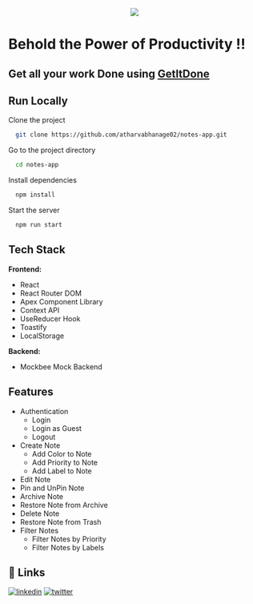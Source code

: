<p align="center">
  <img src="https://user-images.githubusercontent.com/90499683/178785515-54039652-647f-41a4-953e-e2e6babcc9d8.png"></img>
</p>

# Behold the Power of Productivity !!
## Get all your work Done using [GetItDone](https://get-it-done-notes-app.netlify.app/)

## Run Locally

Clone the project

```bash
  git clone https://github.com/atharvabhanage02/notes-app.git
```

Go to the project directory

```bash
  cd notes-app
```

Install dependencies

```bash
  npm install
```

Start the server

```bash
  npm run start
```


## Tech Stack

**Frontend:** 

- React
- React Router DOM
- Apex Component Library
- Context API
- UseReducer Hook
- Toastify
- LocalStorage

**Backend:** 
- Mockbee Mock Backend


## Features

- Authentication
    - Login
    - Login as Guest
    - Logout
- Create Note
  - Add Color to Note
  - Add Priority to Note
  - Add Label to Note
- Edit Note
- Pin and UnPin Note
- Archive Note
- Restore Note from Archive
- Delete Note
- Restore Note from Trash
- Filter Notes
  - Filter Notes by Priority
  - Filter Notes by Labels

## 🔗 Links
[![linkedin](https://img.shields.io/badge/linkedin-0A66C2?style=for-the-badge&logo=linkedin&logoColor=white)](https://www.linkedin.com/in/atharva-bhanage-02/)
[![twitter](https://img.shields.io/badge/twitter-1DA1F2?style=for-the-badge&logo=twitter&logoColor=white)](https://twitter.com/AtharvaBhanage)

